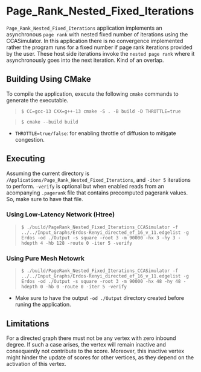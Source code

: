 # Page_Rank_Nested_Fixed_Iterations
`Page_Rank_Nested_Fixed_Iterations` application implements an asynchronous `page rank` with nested fixed number of iterations using the CCASimulator. In this application there is no convergence implemented rather the program runs for a fixed number if page rank iterations provided by the user. These host side iterations invoke the `nested page rank` where it asynchronously goes into the next iteration. Kind of an overlap.


## Building Using CMake
To compile the application, execute the following `cmake` commands to generate the executable.
> `$ CC=gcc-13 CXX=g++-13 cmake -S . -B build -D THROTTLE=true`

> `$ cmake --build build`

- `THROTTLE=true/false`: for enabling throttle of diffusion to mitigate congestion.

## Executing
Assuming the current directory is `/Applications/Page_Rank_Nested_Fixed_Iterations`, and `-iter 5` iterations to perform. `-verify` is optional but when enabled reads from an acompanying `.pagerank` file that contains precomputed pagerank values. So, make sure to have that file.
### Using Low-Latency Network (Htree)
> `$ ./build/PageRank_Nested_Fixed_Iterations_CCASimulator -f ../../Input_Graphs/Erdos-Renyi_directed_ef_16_v_11.edgelist -g Erdos -od ./Output -s square -root 3 -m 90000 -hx 3 -hy 3 -hdepth 4 -hb 128 -route 0 -iter 5 -verify`

### Using Pure Mesh Netowrk
> `$ ./build/PageRank_Nested_Fixed_Iterations_CCASimulator -f ../../Input_Graphs/Erdos-Renyi_directed_ef_16_v_11.edgelist -g Erdos -od ./Output -s square -root 3 -m 90000 -hx 48 -hy 48 -hdepth 0 -hb 0 -route 0 -iter 5 -verify`

- Make sure to have the output `-od ./Output` directory created before runing the application.

## Limitations
For a directed graph there must not be any vertex with zero inbound degree. If such a case arises, the vertex will remain inactive and consequently not contribute to the score. Moreover, this inactive vertex might hinder the update of scores for other vertices, as they depend on the activation of this vertex.
